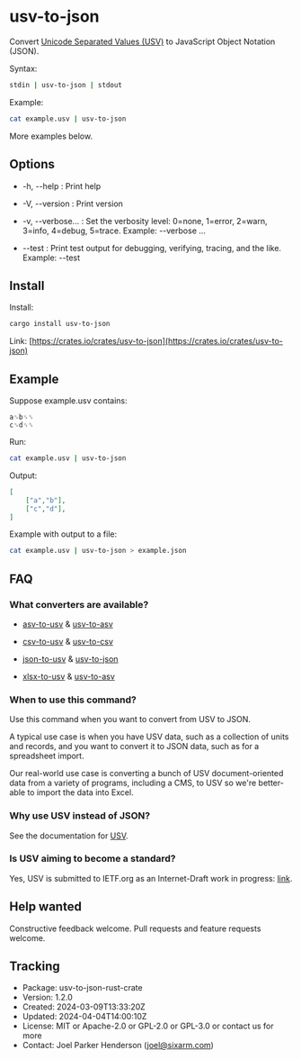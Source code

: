 # usv-to-json

Convert [Unicode Separated Values (USV)](https://github.com/sixarm/usv) to JavaScript Object Notation (JSON).

Syntax:

```sh
stdin | usv-to-json | stdout
```

Example:

```sh
cat example.usv | usv-to-json
```

More examples below.

## Options

* -h, --help : Print help

* -V, --version : Print version

* -v, --verbose... : Set the verbosity level: 0=none, 1=error, 2=warn, 3=info, 4=debug, 5=trace. Example: --verbose …

* --test : Print test output for debugging, verifying, tracing, and the like. Example: --test


## Install

Install:

```sh
cargo install usv-to-json
```

Link: [https://crates.io/crates/usv-to-json](https://crates.io/crates/usv-to-json)


## Example

Suppose example.usv contains:

```usv
a␟b␟␞
c␟d␟␞
```

Run:

```sh
cat example.usv | usv-to-json
```

Output:

```json
[
    ["a","b"],
    ["c","d"],
]
```

Example with output to a file:

```sh
cat example.usv | usv-to-json > example.json
```

## FAQ

### What converters are available?

* [asv-to-usv](https://crates.io/crates/asv-to-usv) & [usv-to-asv](https://crates.io/crates/usv-to-asv)

* [csv-to-usv](https://crates.io/crates/asv-to-csv) & [usv-to-csv](https://crates.io/crates/usv-to-csv)

* [json-to-usv](https://crates.io/crates/json-to-usv) & [usv-to-json](https://crates.io/crates/usv-to-json)

* [xlsx-to-usv](https://crates.io/crates/xlsx-to-usv) & [usv-to-asv](https://crates.io/crates/usv-to-xlsx)

### When to use this command?

Use this command when you want to convert from USV to JSON.

A typical use case is when you have USV data, such as a collection of units and
records, and you want to convert it to JSON data, such as for a spreadsheet
import.

Our real-world use case is converting a bunch of USV document-oriented data
from a variety of programs, including a CMS, to USV so we're better-able to
import the data into Excel.

### Why use USV instead of JSON?

See the documentation for [USV](https://github.com/sixarm/usv).

### Is USV aiming to become a standard?

Yes, USV is submitted to IETF.org as an Internet-Draft work in progress:
[link](https://datatracker.ietf.org/doc/draft-unicode-separated-values/).

## Help wanted

Constructive feedback welcome. Pull requests and feature requests welcome.

## Tracking

* Package: usv-to-json-rust-crate
* Version: 1.2.0
* Created: 2024-03-09T13:33:20Z
* Updated: 2024-04-04T14:00:10Z
* License: MIT or Apache-2.0 or GPL-2.0 or GPL-3.0 or contact us for more
* Contact: Joel Parker Henderson (joel@sixarm.com)
